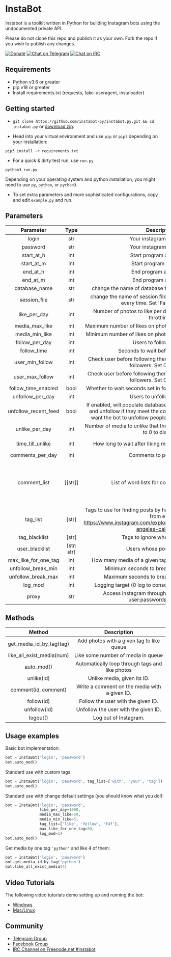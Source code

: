 # InstaBot

Instabot is a toolkit written in Python for building Instagram bots using the undocumented private API.

Please do not clone this repo and publish it as your own. Fork the repo if you wish to publish any changes.

[![Donate](https://img.shields.io/badge/PayPal-Donate%20to%20Author-blue.svg)](https://www.paypal.com/cgi-bin/webscr?cmd=_donations&business=7BMM6JGE73322&lc=US)
[![Chat on Telegram](https://img.shields.io/badge/Chat%20on-Telegram-brightgreen.svg)](https://t.me/joinchat/DYKH-0G_8hsDDoN_iE8ZlA)
[![Chat on IRC](https://img.shields.io/badge/Chat%20on%20IRC-freenode.net%23instabot-brightgreen.svg)](https://kiwiirc.com/nextclient/irc.freenode.net/?nick=insta?#instabot)


## Requirements

- Python v3.6 or greater
- pip v18 or greater
- Install requirements.txt (requests, fake-useragent, instaloader)

## Getting started

- `git clone https://github.com/instabot-py/instabot.py.git && cd instabot.py` or [download zip](https://github.com/instabot-py/instabot.py/archive/master.zip).

- Head into your virtual environment and use `pip` or `pip3` depending on your installation:
```
pip3 install -r requirements.txt
```

- For a quick & dirty test run, use `run.py`
```
python3 run.py
```
Depending on your operating system and python installation, you might need to use `py`, `python`, or `python3`.

- To set extra parameters and more sophisticated configurations, copy and edit `example.py` and run.


## Parameters
| Parameter            | Type|                Description                           |        Default value             |
|:--------------------:|:---:|:----------------------------------------------------:|:--------------------------------:|
| login                | str | Your instagram username                              |      |
| password             | str | Your instagram password                              |      |
| start\_at\_h         | int | Start program at the hour                            | 0    |
| start\_at\_m         | int | Start program at the min                             | 0    |
| end\_at\_h           | int | End program at the hour                              | 23   |
| end\_at\_m           | int | End program at the min                               | 59   |
| database\_name       | str | change the name of database file to use multiple account | "follows\_db.db"   |
| session\_file        | str | change the name of session file so to avoid having to login every time. Set 'False' to disable. | "username.session"   |
| like_per_day         | int | Number of photos to like per day (over 1000 may cause throttling) | 1000 |
| media_max_like       | int | Maximum number of likes on photos to like (set to 0 to disable) | 0    |
| media_min_like       | int | Minimum number of likes on photos to like (set to 0 to disable) | 0    |
| follow_per_day       | int | Users to follow per day                              | 0    |
| follow_time          | int | Seconds to wait before unfollowing                   | 5 * 60 * 60 |
| user_min_follow      | int | Check user before following them if they have X minimum of followers. Set 0 to disable                   | 0 |
| user_max_follow      | int | Check user before following them if they have X maximum of followers. Set 0 to disable                   | 0 |
| follow_time_enabled  | bool| Whether to wait seconds set in follow_time before unfollowing | True |
| unfollow_per_day     | int | Users to unfollow per day                            | 0    |
| unfollow_recent_feed | bool| If enabled, will populate database with users from recent feed and unfollow if they meet the conditions. Disable if you only want the bot to unfollow people it has previously followed. | True |
| unlike_per_day     | int | Number of media to unlike that the bot has previously liked. Set to 0 to disable.                           | 0    |
| time_till_unlike     | int | How long to wait after liking media before unliking them. | 3 * 24 * 60 * 60 (3 days) |
| comments_per_day     | int | Comments to post per day                             | 0    |
| comment_list         | [[str]] | List of word lists for comment generation        | [['this', 'your'], ['photo', 'picture', 'pic', 'shot'], ['is', 'looks', 'is really'], ['great', 'super', 'good'], ['.', '...', '!', '!!']] |
| tag_list             | [str] | Tags to use for finding posts by hasthag or location(l:locationid from e.g. https://www.instagram.com/explore/locations/212999109/los-angeles-california/)                     | ['cat', 'car', 'dog', 'l:212999109'] |
| tag_blacklist        | [str] | Tags to ignore when liking posts                   | [] |
| user_blacklist       | {str: str} | Users whose posts to ignore                   | {} |
| max_like_for_one_tag | int | How many media of a given tag to like at once (out of 21) | 5 |
| unfollow_break_min   | int | Minimum seconds to break between unfollows           | 15 |
| unfollow_break_max   | int | Maximum seconds to break between unfollows           | 30 |
| log_mod              | int | Logging target (0 log to console, 1 log to file, 2 no log.) | 0 |
| proxy                | str | Access instagram through a proxy. (host:port or user:password@host:port) | |

## Methods
| Method | Description |
|:------:|:-----------:|
| get_media_id_by_tag(tag) | Add photos with a given tag to like queue |
| like_all_exist_media(num) | Like some number of media in queue |
| auto_mod() | Automatically loop through tags and like photos |
| unlike(id) | Unlike media, given its ID. |
| comment(id, comment) | Write a comment on the media with a given ID. |
| follow(id) | Follow the user with the given ID. |
| unfollow(id) | Unfollow the user with the given ID. |
| logout() | Log out of Instagram. |

## Usage examples
Basic bot implementation:
```py
bot = InstaBot('login', 'password')
bot.auto_mod()
```

Standard use with custom tags:
```py
bot = InstaBot('login', 'password', tag_list=['with', 'your', 'tag'])
bot.auto_mod()
```

Standard use with change default settings (you should know what you do!):
```py
bot = InstaBot('login', 'password',
               like_per_day=1000,
               media_max_like=50,
               media_min_like=5,
               tag_list=['like', 'follow', 'f4f'],
               max_like_for_one_tag=50,
               log_mod=1)
bot.auto_mod()
```

Get media by one tag `'python'` and like 4 of them:
```py
bot = InstaBot('login', 'password')
bot.get_media_id_by_tag('python')
bot.like_all_exist_media(4)
```

## Video Tutorials
The following video tutorials demo setting up and running the bot:
* [Windows](https://www.youtube.com/watch?v=V8P0UCrACA0)
* [Mac/Linux](https://www.youtube.com/watch?v=ASO-cZO6uqo)

## Community

- [Telegram Group](https://t.me/joinchat/DYKH-0G_8hsDDoN_iE8ZlA)
- [Facebook Group](https://www.facebook.com/groups/instabot/)
- [IRC Channel on Freenode.net #instabot](http://webchat.freenode.net?channels=%23instabot)
